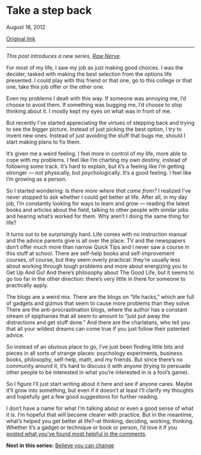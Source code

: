 Take a step back
================

August 18, 2012

[Original link](http://www.aaronsw.com/weblog/stepback)

* * * * *

*This post introduces a new series, [Raw
Nerve](http://aaronsw.com/weblog/rawnerve).*

For most of my life, I saw my job as just making good choices. I was the
decider, tasked with making the best selection from the options life
presented. I could play with this friend or that one, go to this college
or that one, take this job offer or the other one.

Even my problems I dealt with this way. If someone was annoying me, I’d
choose to avoid them. If something was bugging me, I’d choose to stop
thinking about it. I mostly kept my eyes on what was in front of me.

But recently I’ve started appreciating the virtues of stepping back and
trying to see the bigger picture. Instead of just picking the best
option, I try to invent new ones. Instead of just avoiding the stuff
that bugs me, should I start making plans to fix them.

It’s given me a weird feeling. I feel more in control of my life, more
able to cope with my problems. I feel like I’m charting my own destiny,
instead of following some track. It’s hard to explain, but it’s a
feeling like I’m getting stronger — not physically, but psychologically.
It’s a good feeling. I feel like I’m growing as a person.

So I started wondering: *Is there more where that came from?* I realized
I’ve never stopped to ask whether I could get better at life. After all,
in my day job, I’m constantly looking for ways to learn and grow —
reading the latest books and articles about the field, talking to other
people with similar jobs and hearing what’s worked for them. Why aren’t
I doing the same thing for life?

It turns out to be surprisingly hard. Life comes with no instruction
manual and the advice parents give is all over the place. TV and the
newspapers don’t offer much more than narrow Quick Tips and I never saw
a course in this stuff at school. There are self-help books and
self-improvement courses, of course, but they seem overly practical:
they’re usually less about working through tough problems and more about
energizing you to Get Up And Go! And there’s philosophy about The Good
Life, but it seems to go too far in the other direction: there’s very
little in there for someone to practically apply.

The blogs are a weird mix. There are the blogs on “life hacks,” which
are full of gadgets and gizmos that seem to cause more problems than
they solve. There are the anti-procrastination blogs, where the author
has a constant stream of epiphanies that all seem to amount to “just put
away the distractions and get stuff done.” And there are the charlatans,
who tell you that all your wildest dreams can come true if you just
follow their patented advice.

So instead of an obvious place to go, I’ve just been finding little bits
and pieces in all sorts of strange places: psychology experiments,
business books, philosophy, self-help, math, and my friends. But since
there’s no community around it, it’s hard to discuss it with anyone
(trying to persuade other people to be interested in what you’re
interested in is a fool’s game).

So I figure I’ll just start writing about it here and see if anyone
cares. Maybe it’ll grow into something, but even if it doesn’t at least
I’ll clarify my thoughts and hopefully get a few good suggestions for
further reading.

I don’t have a name for what I’m talking about or even a good sense of
what it is. I’m hopeful that will become clearer with practice. But in
the meantime, what’s helped you get better at life?–at thinking,
deciding, working, thinking. Whether it’s a gadget or technique or book
or person, I’d love it if you [posted what you’ve found most helpful in
the comments](http://talk.aaronsw.com/take-a-step-back).

**Next in this series:** [Believe you can
change](http://aaronsw.com/weblog/dweck)
